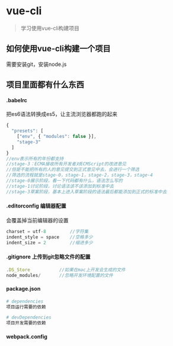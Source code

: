 # vue-cli

> 学习使用vue-cli构建项目
## 如何使用vue-cli构建一个项目
需要安装git，安装node.js

## 项目里面都有什么东西
#### .babelrc
把es6语法转换成es5，让主流浏览器都跑的起来

``` js
{
  "presets": [
    ["env", { "modules": false }],
    "stage-3"
  ]
}
//env表示所有的年份都支持
//stage-3：ECMA接收所有开发者对ECMScript的改进意见
//但是不能把所有的人的意见提交到正式意见中去，会进行一个筛选
//筛选的流程就是stage-0，stage-1，stage-2，stage-3，stage-4
//stage-0展示阶段，看一下代码都有什么，语法怎么写的
//stage-1讨论阶段，讨论语法该不该添加到标准中去
//stage-3草案阶段，基本上进入草案阶段的语法最后都能添加到正式的标准中去
```
#### .editorconfig 编辑器配置
会覆盖掉当前编辑器的设置
``` js
charset = utf-8         //字符集
indent_style = space    //空格多少
indent_size = 2         //缩进多少
```
#### .gitignore 上传到git忽略文件的配置
``` js
.DS_Store           //如果在mac上开发会生成的文件
node_modules/       //忽略开发环境配置的文件
```
#### package.json
``` bash
# dependencies
项目运行需要的依赖

# devDependencies
项目开发需要的依赖
```
#### webpack.config 
